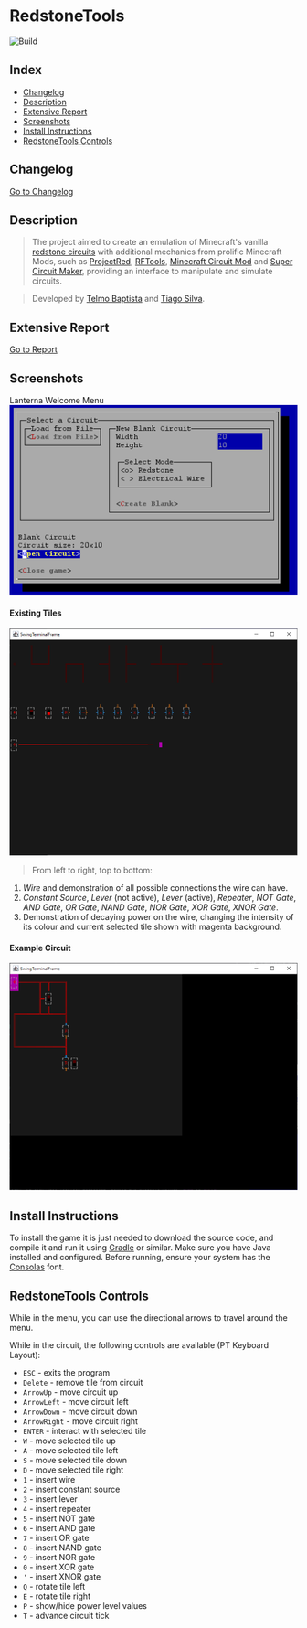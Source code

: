 # RedstoneTools
![Build](https://github.com/FEUP-LPOO/lpoo-2020-g79/workflows/Java%20Gradle%20Build/badge.svg?branch=workflows)

## Index
- [Changelog](#changelog)
- [Description](#description)
- [Extensive Report](#extensive-report)
- [Screenshots](#screenshots)
- [Install Instructions](#install-instructions)
- [RedstoneTools Controls](#redstonetools-controls)

## Changelog
[Go to Changelog](./CHANGELOG.md)

## Description
> The project aimed to create an emulation of Minecraft's vanilla [redstone circuits](https://minecraft.fandom.com/wiki/Redstone_Circuits) with additional mechanics from prolific Minecraft Mods, such as [ProjectRed](https://github.com/MrTJP/ProjectRed), [RFTools](https://github.com/McJtyMods/RFTools), [Minecraft Circuit Mod](https://github.com/bubble-07/MinecraftCircuitsMod) and [Super Circuit Maker](https://github.com/amadornes/SuperCircuitMaker), providing an interface to manipulate and simulate circuits.

> Developed by [Telmo Baptista](https://github.com/Telmooo) and [Tiago Silva](https://github.com/tiagodusilva).

## Extensive Report
[Go to Report](./docs/README.md)

## Screenshots
Lanterna Welcome Menu  
![Lanterna Menu Screenshot](./docs/images/screenshots/lanterna/LanternaMenu.png)

#### Existing Tiles
![Existing Tiles Screenshot](./docs/images/screenshots/lanterna/ExistingTiles.png)  
> From left to right, top to bottom:  
1. *Wire* and demonstration of all possible connections the wire can have.  
2. *Constant Source*, *Lever* (not active), *Lever* (active), *Repeater*, *NOT Gate*, *AND Gate*, *OR Gate*, *NAND Gate*, *NOR Gate*, *XOR Gate*, *XNOR Gate*.
3. Demonstration of decaying power on the wire, changing the intensity of its colour and current selected tile shown with magenta background.

#### Example Circuit
![Example Circuit Screenshot](./docs/images/screenshots/lanterna/PreExistingCircuit.png)

## Install Instructions
To install the game it is just needed to download the source code, and compile it and run it using [Gradle](https://gradle.org/) or similar. Make sure you have Java installed and configured. Before running, ensure your system has the [Consolas](https://docs.microsoft.com/en-us/typography/font-list/consolas) font.

## RedstoneTools Controls
While in the menu, you can use the directional arrows to travel around the menu.

While in the circuit, the following controls are available (PT Keyboard Layout):
- `ESC` - exits the program
- `Delete` - remove tile from circuit
- `ArrowUp` - move circuit up
- `ArrowLeft` - move circuit left
- `ArrowDown` - move circuit down
- `ArrowRight` - move circuit right
- `ENTER` - interact with selected tile
- `W` - move selected tile up
- `A` - move selected tile left
- `S` - move selected tile down
- `D` - move selected tile right
- `1` - insert wire
- `2` - insert constant source
- `3` - insert lever
- `4` - insert repeater
- `5` - insert NOT gate
- `6` - insert AND gate
- `7` - insert OR gate
- `8` - insert NAND gate
- `9` - insert NOR gate
- `0` - insert XOR gate
- `'` - insert XNOR gate
- `Q` - rotate tile left
- `E` - rotate tile right
- `P` - show/hide power level values
- `T` - advance circuit tick
